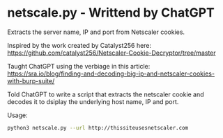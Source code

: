 # netscale.py - Writtend by ChatGPT
Extracts the server name, IP and port from Netscaler cookies. 

Inspired by the work created by Catalyst256 here: https://github.com/catalyst256/Netscaler-Cookie-Decryptor/tree/master </p>
Taught ChatGPT using the verbiage in this article: https://sra.io/blog/finding-and-decoding-big-ip-and-netscaler-cookies-with-burp-suite/ </p>
Told ChatGPT to write a script that extracts the netscaler cookie and decodes it to dsiplay the underlying host name, IP and port. </p>

Usage: 
```bash
python3 netscale.py --url http://thissiteusesnetscaler.com
```
